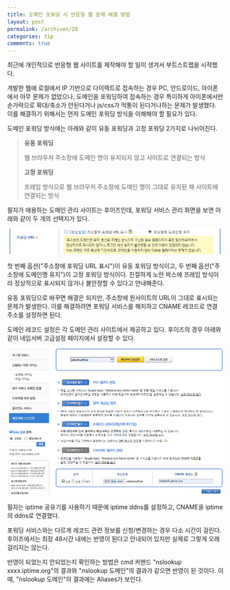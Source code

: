 ```yaml
---
title: 도메인 포워딩 시 반응형 웹 문제 해결 방법
layout: post
permalink: /archives/28
categories: tip
comments: true
---
```

최근에 개인적으로 반응형 웹 사이트를 제작해야 할 일이 생겨서 부트스트랩을 시작했다.

개발한 웹에 로컬에서 IP 기반으로 다이렉트로 접속하는 경우 PC, 안드로이드, 아이폰에서 아무 문제가 없었으나, 도메인을 포워딩하여 접속하는 경우 특이하게 아이폰에서만 손가락으로 확대/축소가 안된다거나 js/css가 먹통이 된다거나하는 문제가 발생했다. 이를 해결하기 위해서는 먼저 도메인 포워딩 방식을 이해해야 할 필요가 있다.

도메인 포워딩 방식에는 아래와 같이 유동 포워딩과 고정 포워딩 2가지로 나뉘어진다.

> **유동 포워딩**
>
> 웹 브라우저 주소창에 도메인 명이 유지되지 않고 사이트로 연결되는 방식
>
> **고정 포워딩**
>
> 프레임 방식으로 웹 브라우저 주소창에 도메인 명이 그대로 유지된 채 사이트에 연결되는 방식

필자가 애용하는 도메인 관리 사이트는 후이즈인데, 포워딩 서비스 관리 화면을 보면 아래와 같이 두 개의 선택지가 있다.

![](../assets/archives/28/forwarding-url.PNG)

첫 번째 옵션("주소창에 포워딩 URL 표시")이 유동 포워딩 방식이고, 두 번째 옵션("주소창에 도메인명 유지")이 고정 포워딩 방식이다. 친절하게 노란 박스에 프레임 방식이라 정상적으로 표시되지 않거나 불안정할 수 있다고 안내해준다.

유동 포워딩으로 바꾸면 해결은 되지만, 주소창에 원사이트의 URL이 그대로 표시되는 문제가 발생한다. 이를 해결하려면 포워딩 서비스를 해지하고 CNAME 레코드로 연결 주소를 설정하면 된다.

도메인 레코드 설정은 각 도메인 관리 사이트에서 제공하고 있다. 후이즈의 경우 아래와 같이 네임서버 고급설정 페이지에서 설정할 수 있다.

![](../assets/archives/28/cname-record.PNG)

필자는 iptime 공유기를 사용하기 때문에 iptime ddns를 설정하고, CNAME을 iptime의 ddns로 연결했다.

포워딩 서비스와는 다르게 레코드 관련 정보를 신청/변경하는 경우 다소 시간이 걸린다. 후이즈에서는 최장 48시간 내에는 반영이 된다고 안내되어 있지만 실제로 그렇게 오래 걸리지는 않는다.

반영이 되었는지 안되었는지 확인하는 방법은 cmd 커맨드 "nslookup xxxx.iptime.org"의 결과와 "nslookup 도메인"의 결과가 같으면 반영이 된 것이다. 이때, "nslookup 도메인"의 결과에는 Aliases가 보인다.
